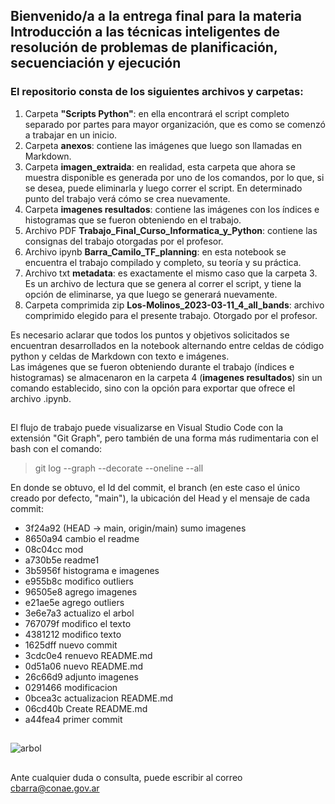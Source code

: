 ## Bienvenido/a a la entrega final para la materia **Introducción a las técnicas inteligentes de resolución de problemas de planificación, secuenciación y ejecución**

### El repositorio consta de los siguientes archivos y carpetas:
1. Carpeta **"Scripts Python"**: en ella encontrará el script completo separado por partes para mayor organización, que es como se comenzó a trabajar en un inicio.
2. Carpeta **anexos**: contiene las imágenes que luego son llamadas en Markdown.
3. Carpeta **imagen_extraida**: en realidad, esta carpeta que ahora se muestra disponible es generada por uno de los comandos, por lo que, si se desea, puede eliminarla y luego correr el script. En determinado punto del trabajo verá cómo se crea nuevamente.
4. Carpeta **imagenes resultados**: contiene las imágenes con los índices e histogramas que se fueron obteniendo en el trabajo.
5. Archivo PDF **Trabajo_Final_Curso_Informatica_y_Python**: contiene las consignas del trabajo otorgadas por el profesor.
6. Archivo ipynb **Barra_Camilo_TF_planning**: en esta notebook se encuentra el trabajo compilado y completo, su teoría y su práctica.
7. Archivo txt **metadata**: es exactamente el mismo caso que la carpeta 3. Es un archivo de lectura que se genera al correr el script, y tiene la opción de eliminarse, ya que luego se generará nuevamente.
8. Carpeta comprimida zip **Los-Molinos_2023-03-11_4_all_bands**: archivo comprimido elegido para el presente trabajo. Otorgado por el profesor.

Es necesario aclarar que todos los puntos y objetivos solicitados se encuentran desarrollados en la notebook alternando entre celdas de código python y celdas de Markdown con texto e imágenes.  
Las imágenes que se fueron obteniendo durante el trabajo (índices e histogramas) se almacenaron en la carpeta 4 (**imagenes resultados**) sin un comando establecido, sino con la opción para exportar que ofrece el archivo .ipynb.

##

El flujo de trabajo puede visualizarse en Visual Studio Code con la extensión "Git Graph", pero también de una forma más rudimentaria con el bash con el comando: 
> git log --graph --decorate --oneline --all

En donde se obtuvo, el Id del commit, el branch (en este caso el único creado por defecto, "main"), la ubicación del Head y el mensaje de cada commit:
 
* 3f24a92 (HEAD -> main, origin/main) sumo imagenes  
* 8650a94 cambio el readme  
* 08c04cc mod  
* a730b5e readme1  
* 3b5956f histograma e imagenes  
* e955b8c modifico outliers  
* 96505e8 agrego imagenes  
* e21ae5e agrego outliers  
* 3e6e7a3 actualizo el arbol  
* 767079f modifico el texto  
* 4381212 modifico texto  
* 1625dff nuevo commit  
* 3cdc0e4 renuevo README.md  
* 0d51a06 nuevo README.md  
* 26c66d9 adjunto imagenes  
* 0291466 modificacion  
* 0bcea3c actualizacion README.md  
* 06cd40b Create README.md  
* a44fea4 primer commit  
  
##

![arbol](https://github.com/CamiloGBarra/trabajo_final_planning_2024/blob/main/anexos/arbol_final.png)

##
Ante cualquier duda o consulta, puede escribir al correo cbarra@conae.gov.ar
